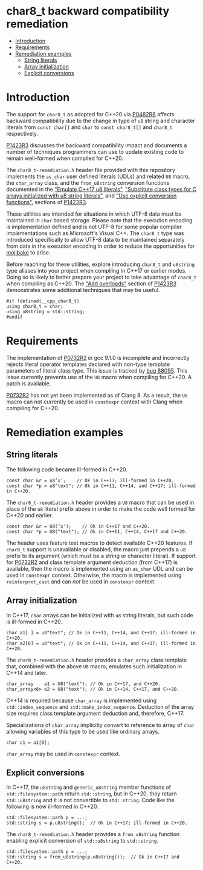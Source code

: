 # char8_t backward compatibility remediation

- [Introduction](#introduction)
- [Requirements](#requirements)
- [Remediation examples](#remediation-examples)
  - [String literals](#string-literals)
  - [Array initialization](#array-initialization)
  - [Explicit conversions](#explicit-conversions)


# Introduction
The support for `char8_t` as adopted for C++20 via 
[P0482R6](https://wg21.link/p0482 "char8_t: A type for UTF-8 characters and strings (Revision 6)")
affects backward compatibility due to the change in type of `u8` string and
character literals from `const char[]` and `char` to `const char8_t[]` and
`char8_t` respectively.

[P1423R3](https://wg21.link/p1423 "char8_t backward compatibility remediation")
discusses the backward compatibility impact and documents a number of techniques
programmers can use to update existing code to remain well-formed when compiled
for C++20.

The `char8_t-remediation.h` header file provided with this repository implements
the `as_char` user defined literals (UDLs) and related `U8` macro, the `char_array`
class, and the `from_u8string` conversion functions documented in the
["Emulate C++17 u8 literals"](https://wg21.link/p1423#emulate "char8_t backward compatibility remediation"),
["Substitute class types for C arrays initialized with u8 string literals"](https://wg21.link/p1423#array-subst "char8_t backward compatibility remediation"),
and
["Use explicit conversion functions"](https://wg21.link/p1423#conversion_fns "char8_t backward compatibility remediation"),
sections of
[P1423R3](https://wg21.link/p1423 "char8_t backward compatibility remediation").

These utilities are intended for situations in which UTF-8 data must be maintained
in `char` based storage.  Please note that the execution encoding is implementation
defined and is not UTF-8 for some popular compiler implementations such as
Microsoft's Visual C++.  The `char8_t` type was introduced specifically to allow
UTF-8 data to be maintained separately from data in the execution encoding in order
to reduce the opportunities for [mojibake](https://en.wikipedia.org/wiki/Mojibake)
to arise.

Before reaching for these utilities, explore introducing `char8_t` and `u8string`
type aliases into your project when compiling in C++17 or earlier modes.  Doing so
is likely to better prepare your project to take advantage of `char8_t` when compiling
as C++20.  The
["Add overloads"](https://wg21.link/p1423#overload "char8_t backward compatibility remediation")
section of 
[P1423R3](https://wg21.link/p1423 "char8_t backward compatibility remediation")
demonstrates some additional techniques that may be useful.
```
#if !defined(__cpp_char8_t)
using char8_t = char;
using u8string = std::string;
#endif
```


# Requirements
The implementation of
[P0732R2](https://wg21.link/p0732 "Class Types in Non-Type Template Parameters")
in gcc 9.1.0 is incomplete and incorrectly rejects literal operator templates
declared with non-type template parameters of literal class type.  This issue is
tracked by
[bug 88095](https://gcc.gnu.org/bugzilla/show_bug.cgi?id=88095 "class nontype template parameter UDL string literals doesn't accepts deduction placeholder").  This issue currently prevents use of the `U8`
macro when compiling for C++20.  A patch is available.

[P0732R2](https://wg21.link/p0732 "Class Types in Non-Type Template Parameters")
has not yet been implemented as of Clang 8.  As a result, the `U8` macro can not
currently be used in `constexpr` context with Clang when compiling for C++20.


# Remediation examples


## String literals
The following code became ill-formed in C++20.
```
const char &r = u8’x';    // Ok in C++17; ill-formed in C++20.
const char *p = u8"text"; // Ok in C++11, C++14, and C++17; ill-formed in C++20.
```

The `char8_t-remediation.h` header provides a `U8` macro that can be used in place
of the `u8` literal prefix above in order to make the code well formed for C++20
and earlier.
```
const char &r = U8(’x');    // Ok in C++17 and C++20.
const char *p = U8("text"); // Ok in C++11, C++14, C++17 and C++20.
```

The header uses feature test macros to detect available C++20 features.  If `char8_t`
support is unavailable or disabled, the macro just prepends a `u8` prefix to its
argument (which must be a string or character literal).  If support for
[P0732R2](https://wg21.link/p0732 "Class Types in Non-Type Template Parameters")
and class template argument deduction (from C++17) is available, then the macro
is implemented using an `as_char` UDL and can be used in `constexpr` context.
Otherwise, the macro is implemented using `reinterpret_cast` and can *not* be used in
`constexpr` context.


## Array initialization
In C++17, `char` arrays can be initialized with `u8` string literals, but such code
is ill-formed in C++20.
```
char a1[ ] = u8"text"; // Ok in C++11, C++14, and C++17; ill-formed in C++20.
char a2[6] = u8"text"; // Ok in C++11, C++14, and C++17; ill-formed in C++20.
```

The `char8_t-remediation.h` header provides a `char_array` class template that,
combined with the above `U8` macro, emulates such initialization in C++14 and
later.
```
char_array    a1 = U8("text"); // Ok in C++17, and C++20.
char_array<6> a2 = U8("text"); // Ok in C++14, C++17, and C++20.
```

C++14 is required because `char_array` is implemented using `std::index_sequence`
and `std::make_index_sequence`.  Deduction of the array size requires class template
argument deduction and, therefore, C++17.  

Specializations of `char_array` implicitly convert to reference to array of `char`
allowing variables of this type to be used like ordinary arrays.
```
char c1 = a1[0];
```

`char_array` may be used in `constexpr` context.


## Explicit conversions
In C++17, the `u8string` and `generic_u8string` member functions of
`std::filesystem::path` return `std::string`, but in C++20, they return
`std::u8string` and it is not convertible to `std::string`.  Code like the
following is now ill-formed in C++20.
```
std::filesystem::path p = ...;
std::string s = p.u8string();  // Ok in C++17; ill-formed in C++20.
```

The `char8_t-remediation.h` header provides a `from_u8string` function
enabling explicit conversion of `std::u8string` to `std::string`.
```
std::filesystem::path p = ...;
std::string s = from_u8string(p.u8string());  // Ok in C++17 and C++20.
```
